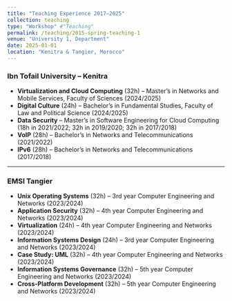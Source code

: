 ```yaml
---
title: "Teaching Experience 2017–2025"
collection: teaching
type: "Workshop" #"Teaching"
permalink: /teaching/2015-spring-teaching-1
venue: "University 1, Department"
date: 2025-01-01
location: "Kenitra & Tangier, Morocco"
---
```


### Ibn Tofail University – Kenitra

- **Virtualization and Cloud Computing** (32h) – Master’s in Networks and Mobile Services, Faculty of Sciences (2024/2025)  
- **Digital Culture** (24h) – Bachelor’s in Fundamental Studies, Faculty of Law and Political Science (2024/2025)  
- **Data Security** – Master’s in Software Engineering for Cloud Computing  
  (18h in 2021/2022; 32h in 2019/2020; 32h in 2017/2018)  
- **VoIP** (28h) – Bachelor’s in Networks and Telecommunications (2021/2022)  
- **IPv6** (28h) – Bachelor’s in Networks and Telecommunications (2017/2018)  

---

### EMSI Tangier

- **Unix Operating Systems** (32h) – 3rd year Computer Engineering and Networks (2023/2024)  
- **Application Security** (32h) – 4th year Computer Engineering and Networks (2023/2024)  
- **Virtualization** (24h) – 4th year Computer Engineering and Networks (2023/2024)  
- **Information Systems Design** (24h) – 3rd year Computer Engineering and Networks (2023/2024)  
- **Case Study: UML** (32h) – 4th year Computer Engineering and Networks (2023/2024)  
- **Information Systems Governance** (32h) – 5th year Computer Engineering and Networks (2023/2024)  
- **Cross-Platform Development** (32h) – 5th year Computer Engineering and Networks (2023/2024)  

